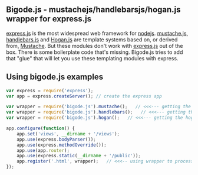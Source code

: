 ## Bigode.js - mustachejs/handlebarsjs/hogan.js wrapper for express.js

[express.js](http://expressjs.com/) is the most widespread web framework for [nodejs](http://nodejs.org/).
[mustache.js](https://github.com/janl/mustache.js), [handlebars.js](http://handlebarsjs.com/) and [Hogan.js](http://twitter.github.com/hogan.js/) are template systems based on, or derived from, [Mustache](http://mustache.github.com/).
But these modules don't work with [express.js](http://expressjs.com/) out of the box. There is some boilerplate code that's missing. Bigode.js tries to add that "glue" that will let you use these templating modules with express.


## Using bigode.js examples

```js
var express = require('express');
var app = express.createServer(); // create the express app

var wrapper = require('bigode.js').mustache();   // <<<--- getting the mustache.js wrapper from bigode.js
var wrapper = require('bigode.js').handlebars();   // <<<--- getting the handlebars.js wrapper from bigode.js
var wrapper = require('bigode.js').hogan();   // <<<--- getting the hogan.js wrapper from bigode.js

app.configure(function() {
    app.set('views', __dirname + '/views');
    app.use(express.bodyParser());
    app.use(express.methodOverride());
    app.use(app.router);
    app.use(express.static(__dirname + '/public'));
    app.register('.html', wrapper);   // <<<-- using wrapper to process .html files
});
```
